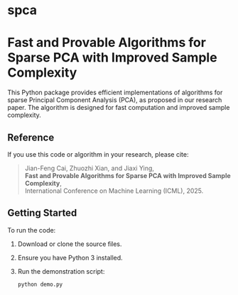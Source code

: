 # spca

# Fast and Provable Algorithms for Sparse PCA with Improved Sample Complexity

This Python package provides efficient implementations of algorithms for sparse Principal Component Analysis (PCA), as proposed in our research paper. The algorithm is designed for fast computation and improved sample complexity.

## Reference

If you use this code or algorithm in your research, please cite:

> Jian-Feng Cai, Zhuozhi Xian, and Jiaxi Ying,  
> **Fast and Provable Algorithms for Sparse PCA with Improved Sample Complexity**,  
> International Conference on Machine Learning (ICML), 2025.


## Getting Started

To run the code:

1. Download or clone the source files.
2. Ensure you have Python 3 installed.
3. Run the demonstration script:

   ```bash
   python demo.py

